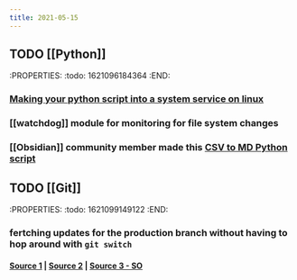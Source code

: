 ```yaml
---
title: 2021-05-15
---
```


## TODO [[Python]]
:PROPERTIES:
:todo: 1621096184364
:END:
### [Making your python script into a system service on linux](https://python.plainenglish.io/turning-your-python-script-into-a-real-program-cb702e16ed02)
### [[watchdog]] module for monitoring for file system changes
### [[Obsidian]] community member made this [CSV to MD Python script](https://github.com/kometenstaub/csv-to-md)
## TODO [[Git]]
:PROPERTIES:
:todo: 1621099149122
:END:
### fertching updates for the production branch without having to hop around with `git switch`
#### [Source 1](https://github.com/ebouchut/learn-git/wiki/Branch#merge-a-branch-without-doing-a-git-checkout-beforehand) | [Source 2](https://discord.com/channels/737199036817342466/737199948910690344/843161442299674634) | [Source 3 - SO](https://stackoverflow.com/questions/3216360/merge-update-and-pull-git-branches-without-using-checkouts/17722977#17722977)
